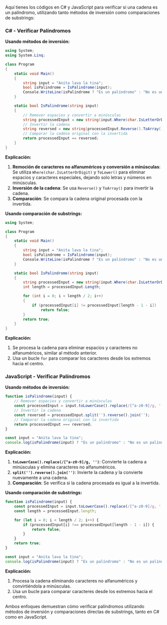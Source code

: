 Aquí tienes los códigos en C# y JavaScript para verificar si una cadena es un palíndromo, utilizando tanto métodos de inversión como comparaciones de substrings:

### C# - Verificar Palíndromos

**Usando métodos de inversión:**

```csharp
using System;
using System.Linq;

class Program
{
    static void Main()
    {
        string input = "Anita lava la tina";
        bool isPalindrome = IsPalindrome(input);
        Console.WriteLine(isPalindrome ? "Es un palíndromo" : "No es un palíndromo");
    }

    static bool IsPalindrome(string input)
    {
        // Remover espacios y convertir a minúsculas
        string processedInput = new string(input.Where(char.IsLetterOrDigit).ToArray()).ToLower();
        // Invertir la cadena
        string reversed = new string(processedInput.Reverse().ToArray());
        // Comparar la cadena original con la invertida
        return processedInput == reversed;
    }
}
```

**Explicación:**
1. **Remoción de caracteres no alfanuméricos y conversión a minúsculas**: Se utiliza `Where(char.IsLetterOrDigit)` y `ToLower()` para eliminar espacios y caracteres especiales, dejando solo letras y números en minúsculas.
2. **Inversión de la cadena**: Se usa `Reverse()` y `ToArray()` para invertir la cadena.
3. **Comparación**: Se compara la cadena original procesada con la invertida.

**Usando comparación de substrings:**

```csharp
using System;

class Program
{
    static void Main()
    {
        string input = "Anita lava la tina";
        bool isPalindrome = IsPalindrome(input);
        Console.WriteLine(isPalindrome ? "Es un palíndromo" : "No es un palíndromo");
    }

    static bool IsPalindrome(string input)
    {
        string processedInput = new string(input.Where(char.IsLetterOrDigit).ToArray()).ToLower();
        int length = processedInput.Length;

        for (int i = 0; i < length / 2; i++)
        {
            if (processedInput[i] != processedInput[length - 1 - i])
                return false;
        }
        return true;
    }
}
```

**Explicación:**
1. Se procesa la cadena para eliminar espacios y caracteres no alfanuméricos, similar al método anterior.
2. Usa un bucle `for` para comparar los caracteres desde los extremos hacia el centro.

### JavaScript - Verificar Palíndromos

**Usando métodos de inversión:**

```javascript
function isPalindrome(input) {
    // Remover espacios y convertir a minúsculas
    const processedInput = input.toLowerCase().replace(/[^a-z0-9]/g, '');
    // Invertir la cadena
    const reversed = processedInput.split('').reverse().join('');
    // Comparar la cadena original con la invertida
    return processedInput === reversed;
}

const input = "Anita lava la tina";
console.log(isPalindrome(input) ? "Es un palíndromo" : "No es un palíndromo");
```

**Explicación:**
1. **`toLowerCase().replace(/[^a-z0-9]/g, '')`**: Convierte la cadena a minúsculas y elimina caracteres no alfanuméricos.
2. **`split('').reverse().join('')`**: Invierte la cadena y la convierte nuevamente a una cadena.
3. **Comparación**: Se verifica si la cadena procesada es igual a la invertida.

**Usando comparación de substrings:**

```javascript
function isPalindrome(input) {
    const processedInput = input.toLowerCase().replace(/[^a-z0-9]/g, '');
    const length = processedInput.length;

    for (let i = 0; i < length / 2; i++) {
        if (processedInput[i] !== processedInput[length - 1 - i]) {
            return false;
        }
    }
    return true;
}

const input = "Anita lava la tina";
console.log(isPalindrome(input) ? "Es un palíndromo" : "No es un palíndromo");
```

**Explicación:**
1. Procesa la cadena eliminando caracteres no alfanuméricos y convirtiéndola a minúsculas.
2. Usa un bucle para comparar caracteres desde los extremos hacia el centro.

Ambos enfoques demuestran cómo verificar palíndromos utilizando métodos de inversión y comparaciones directas de substrings, tanto en C# como en JavaScript.